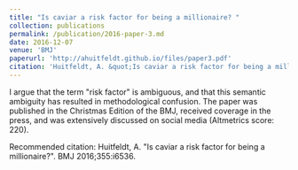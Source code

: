 ```yaml
---
title: "Is caviar a risk factor for being a millionaire? "
collection: publications
permalink: /publication/2016-paper-3.md
date: 2016-12-07
venue: 'BMJ'
paperurl: 'http://ahuitfeldt.github.io/files/paper3.pdf'
citation: 'Huitfeldt, A. &quot;Is caviar a risk factor for being a millionaire?&quot;. BMJ 2016;355:i6536'
---
```

I argue that the term "risk factor" is ambiguous, and that this semantic ambiguity has resulted in methodological confusion. The paper was published in the Christmas Edition of the BMJ, received coverage in the press, and was extensively discussed on social media (Altmetrics score: 220).

Recommended citation: Huitfeldt, A. &quot;Is caviar a risk factor for being a millionaire?&quot;. BMJ 2016;355:i6536.
